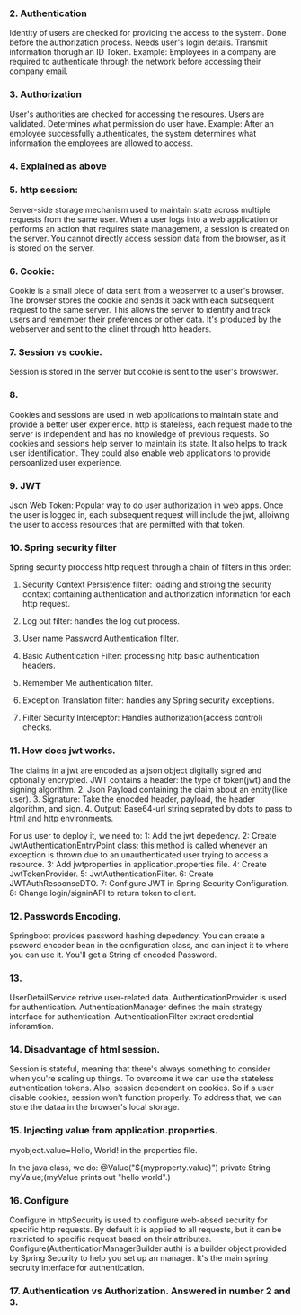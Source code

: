 ### 2. Authentication
Identity of users are checked for providing the access to the system. Done before the authorization process.
Needs user's login details. Transmit information thorugh an ID Token.
Example: Employees in a company are required to authenticate through the network before accessing their company email.

### 3. Authorization
User's authorities are checked for accessing the resoures. Users are validated. Determines what permission do user have.
Example: After an employee successfully authenticates, the system determines what information the employees are allowed to access.

### 4. Explained as above

### 5. http session:
Server-side storage mechanism used to maintain state across multiple requests from the same user. When a user logs into a web application or performs an action that requires state management, a session is created on the server. You cannot directly access session data from the browser, as it is stored on the server.

### 6. Cookie: 
Cookie is a small piece of data sent from a webserver to a user's browser. The browser stores the cookie and sends it back with each subsequent request to the same server. This allows the server to identify and track users and remember their preferences or other data. It's produced by the webserver and sent to the clinet through http headers.

### 7. Session vs cookie.
Session is stored in the server but cookie is sent to the user's browswer.

### 8. 
Cookies and sessions are used in web applications to maintain state and provide a better user experience.
http is stateless, each request made to the server is independent and has no knowledge of previous requests. So cookies and sessions help server to maintain its state. It also helps to track user identification. They could also enable web applications to provide persoanlized user experience.
 
### 9. JWT
Json Web Token: Popular way to do user authorization in web apps. Once the user is logged in, each subsequent request will include the jwt, alloiwng the user to access resources that are permitted with that token.

### 10. Spring security filter
Spring security proccess http request through a chain of filters in this order:
1. Security Context Persistence filter: loading and stroing the security context containing authentication and authorization information for each http request.

2. Log out filter: handles the log out process.
3. User name Password Authentication filter.
4. Basic Authentication Filter: processing http basic authentication headers.
5. Remember Me authentication filter.
6. Exception Translation filter: handles any Spring security exceptions.
7. Filter Security Interceptor: Handles authorization(access control) checks.

### 11. How does jwt works.
The claims in a jwt are encoded as a json object digitally signed and optionally encrypted. JWT contains a header: the type of token(jwt) and the signing algorithm.
2. Json Payload containing the claim about an entity(like user).
3. Signature: Take the enocded header, payload, the header algorithm, and sign.
4. Output: Base64-url string seprated by dots to pass to html and http environments.

For us user to deploy it, we need to:
1: Add the jwt depedency.
2: Create JwtAuthenticationEntryPoint class; this method is called whenever an exception is thrown due to an unauthenticated user trying to access a resource.
3: Add jwtproperties in application.properties file.
4: Create JwtTokenProvider.
5: JwtAuthenticationFilter.
6: Create JWTAuthResponseDTO.
7: Configure JWT in Spring Security Configuration.
8: Change login/signinAPI to return token to client.

### 12. Passwords Encoding.
Springboot provides password hashing depedency. You can create a pssword encoder bean in the configuration class, and can inject it to where you can use it. You'll get a String of encoded Password.

### 13. 
UserDetailService retrive user-related data. AuthenticationProvider is used for authentication.
AuthenticationManager defines the main strategy interface for authentication. AuthenticationFilter extract credential inforamtion.

### 14. Disadvantage of html session.
Session is stateful, meaning that there's always something to consider when you're scaling up things. To overcome it we can use the stateless authentication tokens. Also, session dependent on cookies. So if a user disable cookies, session won't function properly. To address that, we can store the dataa in the browser's local storage.

### 15. Injecting value from application.properties.
myobject.value=Hello, World! in the properties file.

In the java class, we do: @Value("${myproperty.value}")
                          private String myValue;(myValue prints out "hello world".)

### 16. Configure
Configure in httpSecurity is used to configure web-absed security for specific http requests. By default it is applied to all requests, but it can be restricted to specific request based on their attributes.
Configure(AuthenticationManagerBuilder auth) is a builder object provided by Spring Security to help you set up an manager. It's the main spring secruity interface for authentication.

### 17. Authentication vs Authorization. Answered in number 2 and 3.
